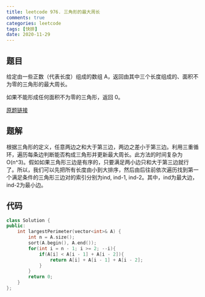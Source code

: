 ```yaml
---
title: leetcode 976. 三角形的最大周长
comments: true
categories: leetcode
tags: [快排]
date: 2020-11-29
---
```


## 题目
给定由一些正数（代表长度）组成的数组 A，返回由其中三个长度组成的、面积不为零的三角形的最大周长。

如果不能形成任何面积不为零的三角形，返回 0。

[原题链接](https://leetcode-cn.com/problems/largest-perimeter-triangle/)
## 题解
根据三角形的定义，任意两边之和大于第三边，两边之差小于第三边。利用三重循环，遍历每条边判断能否构成三角形并更新最大周长。此方法的时间复杂为O(n^3)。假如如果三角形三边是有序的，只要满足两小边只和大于第三边就行了。所以，我们可以先把所有长度由小到大排序，然后由后往前依次遍历找到第一个满足条件的三角形三边对的索引分别为ind, ind-1, ind-2。其中，ind为最大边，ind-2为最小边。
## 代码
```cpp 
class Solution {
public:
    int largestPerimeter(vector<int>& A) {
        int n = A.size();
        sort(A.begin(), A.end());
        for(int i = n - 1; i >= 2; --i){
            if(A[i] < A[i - 1] + A[i - 2]){
                return A[i] + A[i - 1] + A[i - 2];
            }
        }
        return 0;
    }
};
```